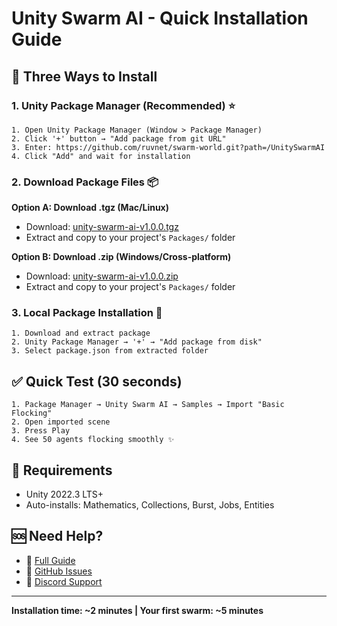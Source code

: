# Unity Swarm AI - Quick Installation Guide

## 🚀 Three Ways to Install

### 1. Unity Package Manager (Recommended) ⭐
```
1. Open Unity Package Manager (Window > Package Manager)
2. Click '+' button → "Add package from git URL"
3. Enter: https://github.com/ruvnet/swarm-world.git?path=/UnitySwarmAI
4. Click "Add" and wait for installation
```

### 2. Download Package Files 📦
**Option A: Download .tgz (Mac/Linux)**
- Download: [unity-swarm-ai-v1.0.0.tgz](unity-swarm-ai-v1.0.0.tgz)
- Extract and copy to your project's `Packages/` folder

**Option B: Download .zip (Windows/Cross-platform)**
- Download: [unity-swarm-ai-v1.0.0.zip](unity-swarm-ai-v1.0.0.zip)
- Extract and copy to your project's `Packages/` folder

### 3. Local Package Installation 💾
```
1. Download and extract package
2. Unity Package Manager → '+' → "Add package from disk"
3. Select package.json from extracted folder
```

## ✅ Quick Test (30 seconds)
```
1. Package Manager → Unity Swarm AI → Samples → Import "Basic Flocking"
2. Open imported scene
3. Press Play
4. See 50 agents flocking smoothly ✨
```

## 🔧 Requirements
- Unity 2022.3 LTS+ 
- Auto-installs: Mathematics, Collections, Burst, Jobs, Entities

## 🆘 Need Help?
- 📖 [Full Guide](unity-swarm-ai-v1.0.0/INSTALL.md)
- 🐛 [GitHub Issues](https://github.com/ruvnet/swarm-world/issues)
- 💬 [Discord Support](https://discord.gg/swarm-ai)

---
**Installation time: ~2 minutes | Your first swarm: ~5 minutes**